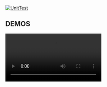 [![UnitTest](https://github.com/african-leading-information-systems/syndic/actions/workflows/continuous.yml/badge.svg?branch=main)](https://github.com/african-leading-information-systems/syndic/actions/workflows/continuous.yml)

## DEMOS

![](./assets/video.mp4)


